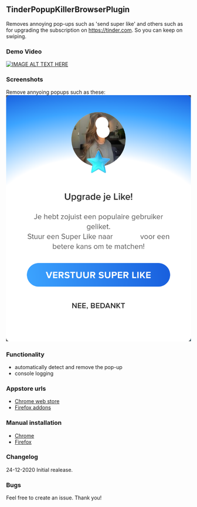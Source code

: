 ## TinderPopupKillerBrowserPlugin

Removes annoying pop-ups such as 'send super like' and others such as for upgrading the subscription on https://tinder.com. So you can keep on swiping.

### Demo Video
[![IMAGE ALT TEXT HERE](https://img.youtube.com/vi/azt3r9LlSb0/0.jpg)](https://www.youtube.com/watch?v=azt3r9LlSb0)

### Screenshots
Remove annyoing popups such as these:
![Alt text](/screenshot/Screenshot_orig.png "Annoying popup")

### Functionality
- automatically detect and remove the pop-up
- console logging

### Appstore urls
- [Chrome web store](https://chrome.google.com/webstore/search/Tinder)
- [Firefox addons](https://addons.mozilla.org/nl/firefox/addon/tinder-popup-killer/)

### Manual installation
- [Chrome](https://webkul.com/blog/how-to-install-the-unpacked-extension-in-chrome/)
- [Firefox](https://developer.mozilla.org/en-US/docs/Mozilla/Add-ons/WebExtensions/Your_first_WebExtension#Installing)

### Changelog
24-12-2020 Initial realease.

### Bugs
Feel free to create an issue. Thank you!